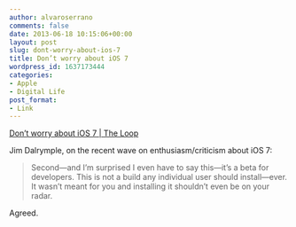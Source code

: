 ```yaml
---
author: alvaroserrano
comments: false
date: 2013-06-18 10:15:06+00:00
layout: post
slug: dont-worry-about-ios-7
title: Don’t worry about iOS 7
wordpress_id: 1637173444
categories:
- Apple
- Digital Life
post_format:
- Link
---
```


[Don’t worry about iOS 7 | The Loop](http://www.loopinsight.com/2013/06/17/dont-worry-about-ios-7/)

Jim Dalrymple, on the recent wave on enthusiasm/criticism about iOS 7:



<blockquote>Second—and I’m surprised I even have to say this—it’s a beta for developers. This is not a build any individual user should install—ever. It wasn’t meant for you and installing it shouldn’t even be on your radar.</blockquote>



Agreed.
